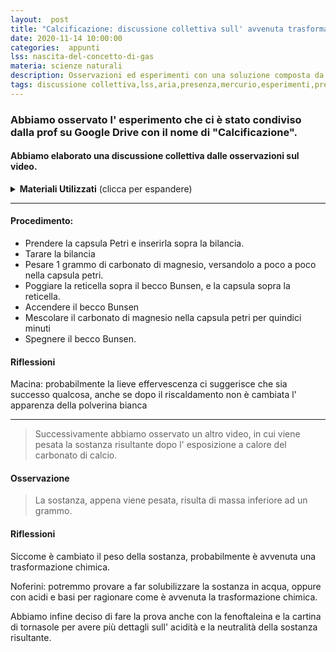 ```yaml
---
layout:  post
title: "Calcificazione: discussione collettiva sull' avvenuta trasformazione chimica"
date: 2020-11-14 10:00:00
categories:  appunti
lss: nascita-del-concetto-di-gas
materia: scienze naturali
description: Osservazioni ed esperimenti con una soluzione composta da più acidi; cosa solubilizzerà?
tags: discussione collettiva,lss,aria,presenza,mercurio,esperimenti,pressione
---
```


### Abbiamo osservato l' esperimento che ci è stato condiviso dalla prof su Google Drive con il nome di "Calcificazione".

#### Abbiamo elaborato una discussione collettiva dalle osservazioni sul video.

<details>
  <summary><b>Materiali Utilizzati</b> (clicca per espandere)</summary>
  
  • 1 grammo di carbonato di magnesio<br>
  • Capsula petri<br>
  • Becco Bunsen, gas metano e reticella<br>
  • Cucchiaio ( per mescolare il carbonato di magnesio )
  • Bilancia ( per pesare la sostanza prima e dopo l' esposizione al calore )
</details>

---

#### Procedimento:
- Prendere la capsula Petri e inserirla sopra la bilancia.
- Tarare la bilancia
- Pesare 1 grammo di carbonato di magnesio, versandolo a poco a poco nella capsula petri.
- Poggiare la reticella sopra il becco Bunsen, e la capsula sopra la reticella.
- Accendere il becco Bunsen
- Mescolare il carbonato di magnesio nella capsula petri per quindici minuti
- Spegnere il becco Bunsen.

#### Riflessioni

Macina: probabilmente la lieve effervescenza ci suggerisce che sia successo qualcosa, anche se dopo il riscaldamento non è cambiata l' apparenza della polverina bianca

---

> Successivamente abbiamo osservato un altro video, in cui viene pesata la sostanza risultante dopo l' esposizione a calore del carbonato di calcio.

#### Osservazione
> La sostanza, appena viene pesata, risulta di massa inferiore ad un grammo.

#### Riflessioni

Siccome è cambiato il peso della sostanza, probabilmente è avvenuta una trasformazione chimica. 

Noferini: potremmo provare a far solubilizzare la sostanza in acqua, oppure con acidi e basi per ragionare come è avvenuta la trasformazione chimica.

Abbiamo infine deciso di fare la prova anche con la fenoftaleina e la cartina di tornasole per avere più dettagli sull' acidità e la neutralità della sostanza risultante.
